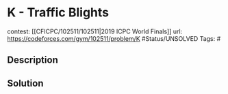 # K - Traffic Blights

contest: [[CFICPC/102511/102511|2019 ICPC World Finals]]
url: https://codeforces.com/gym/102511/problem/K
#Status/UNSOLVED
Tags: #

## Description

## Solution

